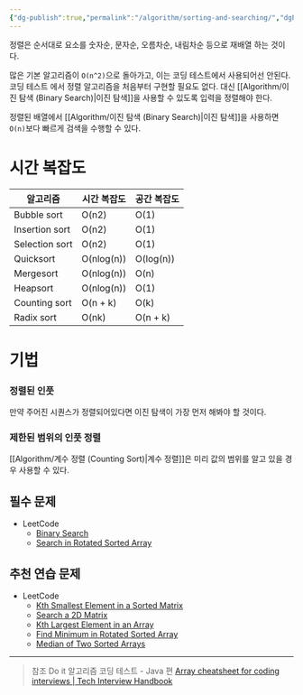 ```yaml
---
{"dg-publish":true,"permalink":"/algorithm/sorting-and-searching/","dgPassFrontmatter":true,"created":"","updated":""}
---
```


정렬은 순서대로 요소를 숫자순, 문자순, 오름차순, 내림차순 등으로 재배열 하는 것이다.

많은 기본 알고리즘이 `O(n^2)`으로 돌아가고, 이는 코딩 테스트에서 사용되어선 안된다. 코딩 테스트
에서 정렬 알고리즘을 처음부터 구현할 필요도 없다. 대신 [[Algorithm/이진 탐색 (Binary Search)\|이진 탐색]]을 사용할 수 있도록 입력을 정렬해야 한다.

정렬된 배열에서 [[Algorithm/이진 탐색 (Binary Search)\|이진 탐색]]을 사용하면 `O(n)`보다 빠르게 검색을 수행할 수 있다. 

# 시간 복잡도

|알고리즘|시간 복잡도|공간 복잡도|
|---|---|---|
|Bubble sort|O(n2)|O(1)|
|Insertion sort|O(n2)|O(1)|
|Selection sort|O(n2)|O(1)|
|Quicksort|O(nlog(n))|O(log(n))|
|Mergesort|O(nlog(n))|O(n)|
|Heapsort|O(nlog(n))|O(1)|
|Counting sort|O(n + k)|O(k)|
|Radix sort|O(nk)|O(n + k)|


# 기법
### 정렬된 인풋
만약 주어진 시퀀스가 정렬되어있다면 이진 탐색이 가장 먼저 해봐야 할 것이다.

### 제한된 범위의 인풋 정렬
[[Algorithm/계수 정렬 (Counting Sort)\|계수 정렬]]은 미리 값의 범위를 알고 있을 경우 사용할 수 있다.


## 필수 문제
- LeetCode
	- [Binary Search](https://leetcode.com/problems/binary-search/)
	- [Search in Rotated Sorted Array](https://leetcode.com/problems/search-in-rotated-sorted-array/)

## 추천 연습 문제
- LeetCode
	- [Kth Smallest Element in a Sorted Matrix](https://leetcode.com/problems/kth-smallest-element-in-a-sorted-matrix/)
	- [Search a 2D Matrix](https://leetcode.com/problems/search-a-2d-matrix/)
	- [Kth Largest Element in an Array](https://leetcode.com/problems/kth-largest-element-in-an-array/)
	- [Find Minimum in Rotated Sorted Array](https://leetcode.com/problems/find-minimum-in-rotated-sorted-array/)
	- [Median of Two Sorted Arrays](https://leetcode.com/problems/median-of-two-sorted-arrays/)



---
> 참조
> Do it 알고리즘 코딩 테스트 - Java 편
> [Array cheatsheet for coding interviews | Tech Interview Handbook](https://www.techinterviewhandbook.org/algorithms/array/)